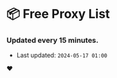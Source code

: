 # :package: Free Proxy List
### Updated every 15 minutes.

- Last updated: `2024-05-17 01:00`

:heart:
